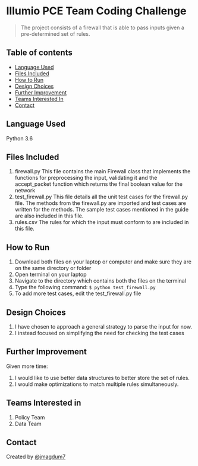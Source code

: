 # Illumio PCE Team Coding Challenge
> The project consists of a firewall that is able to pass inputs given a pre-determined set of rules.

## Table of contents
* [Language Used](#language-used)
* [Files Included](#files-included)
* [How to Run](#how-to-run)
* [Design Choices](#design-choices)
* [Further Improvement](#further-improvement)
* [Teams Interested In](#teams-interested-in)
* [Contact](#contact)

## Language Used

Python 3.6

## Files Included
1. firewall.py
  This file contains the main Firewall class that implements the functions for preprocessing the input, validating it and the accept_packet function which returns the final boolean value for the network
2. test_firewall.py
  This file details all the unit test cases for the firewall.py file. The methods from the firewall.py are imported and test cases are written for the methods. The sample test cases mentioned in the guide are also included in this file.
3. rules.csv
  The rules for which the input must conform to are included in this file.

## How to Run
1. Download both files on your laptop or computer and make sure they are on the same directory or folder
2. Open terminal on your laptop
3. Navigate to the directory which contains both the files on the terminal
4. Type the following command:
`$ python test_firewall.py`
5. To add more test cases, edit the test_firewall.py file

## Design Choices
1. I have chosen to approach a general strategy to parse the input for now.
2. I instead focused on simplifying the need for checking the test cases

## Further Improvement
Given more time:
1. I would like to use better data structures to better store the set of rules.
2. I would make optimizations to match multiple rules simultaneously.

## Teams Interested in
1. Policy Team
2. Data Team

## Contact
Created by [@jmagdum7](https://www.linkedin.com/in/junaidmagdum/)
